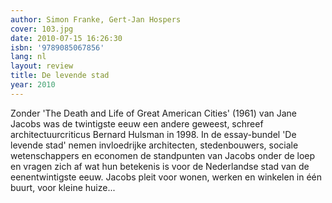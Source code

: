 ```yaml
---
author: Simon Franke, Gert-Jan Hospers
cover: 103.jpg
date: 2010-07-15 16:26:30
isbn: '9789085067856'
lang: nl
layout: review
title: De levende stad
year: 2010
---
```

Zonder 'The Death and Life of Great American Cities' (1961) van Jane Jacobs was de twintigste eeuw een andere geweest, schreef architectuurcriticus Bernard Hulsman in 1998. In de essay-bundel 'De levende stad' nemen invloedrijke architecten, stedenbouwers, sociale wetenschappers en economen de standpunten van Jacobs onder de loep en vragen zich af wat hun betekenis is voor de Nederlandse stad van de eenentwintigste eeuw. Jacobs pleit voor wonen, werken en winkelen in één buurt, voor kleine huize...
